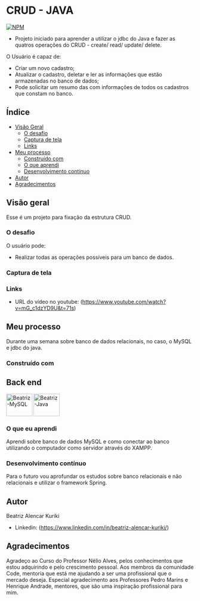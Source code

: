 # CRUD - JAVA
[![NPM](https://img.shields.io/npm/l/react)](https://github.com/BeatrizKuriki/CRUD-java/blob/main/license)
 

- Projeto iniciado para aprender a utilizar o jdbc do Java e fazer as quatros operações do CRUD - create/ read/ update/ delete.

O Usuário é capaz de:
- Criar um novo cadastro;
- Atualizar o cadastro, deletar e ler as informações que estão armazenadas no banco de dados;
- Pode solicitar um resumo das com informações de todos os cadastros que constam no banco.


## Índice

- [Visão Geral](#visão-geral)
  - [O desafio](#the-challenge)
  - [Captura de tela](#captura-de-tela)
  - [Links](#links)
- [Meu processo](#meu-processo)
  - [Construído com](#construído-com)
  - [O que aprendi](#o-que-aprendi)
  - [Desenvolvimento contínuo](#desenvolvimento-contínuo)
- [Autor](#autor)
- [Agradecimentos](#agradecimentos)

## Visão geral

Esse é um projeto para fixação da estrutura CRUD.

### O desafio

O usuário pode:

- Realizar todas as operações possíveis para um banco de dados.



### Captura de tela



### Links

- URL do vídeo no youtube: (https://www.youtube.com/watch?v=mG_c1dzYD9U&t=71s)

## Meu processo

Durante uma semana sobre banco de dados relacionais, no caso, o MySQL e jdbc do java.

### Construído com

## Back end

 <img align="left" alt="Beatriz-MySQL" height="60" width="70" src="https://cdn.jsdelivr.net/gh/devicons/devicon/icons/mysql/mysql-original-wordmark.svg" />
 <img align="center" alt="Beatriz-Java" height="60" width="70" src="https://cdn.jsdelivr.net/gh/devicons/devicon/icons/java/java-original-wordmark.svg"/>

### O que eu aprendi

Aprendi sobre banco de dados MySQL e como conectar ao banco utilizando o computador como servidor através do XAMPP.

### Desenvolvimento contínuo

Para o futuro vou aprofundar os estudos sobre banco relacionais e não relacionais e utilizar o framework Spring.

## Autor 
Beatriz Alencar Kuriki


- Linkedin: (https://www.linkedin.com/in/beatriz-alencar-kuriki/)

## Agradecimentos

Agradeço ao Curso do Professor Nélio Alves, pelos conhecimentos que estou adquirindo e pelo crescimento pessoal. Aos membros da comunidade Code, mentoria que está me ajudando a ser uma profissional que o mercado deseja. Especial agradecimento aos Professores Pedro Marins e Henrique Andrade, mentores, que são uma inspiração profissional para mim.
